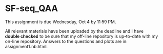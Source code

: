# SF-seq_QAA

This assignment is due Wednesday, Oct 4 by 11:59 PM.

All relevant materials have been uploaded by the deadline and I have **double checked** to be sure that my off-line repository is up-to-date with my on-line repository. Answers to the questions and plots are in assignment1.nb.html.
